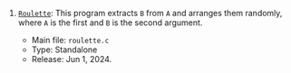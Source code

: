 1. [`Roulette`](https://github.com/MIZOGUCHIKoki/SourceCodes/tree/master/Roulette):
   This program extracts `B` from `A` and arranges them randomly, where `A` is the first and `B` is the second argument.
   
   * Main file: `roulette.c`
   * Type: Standalone
   * Release: Jun 1, 2024.
